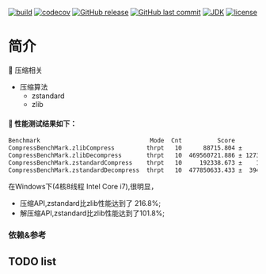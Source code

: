 [![build](https://github.com/jiangguilong2000/gamioo-navigation/actions/workflows/gradle.yml/badge.svg)](https://github.com/jiangguilong2000/gamioo-navigation/actions/workflows/gradle.yml)
[![codecov](https://codecov.io/gh/jiangguilong2000/gamioo-navigation/branch/main/graph/badge.svg?token=QBSoQmUNnn)](https://codecov.io/gh/jiangguilong2000/gamioo-navigation)
[![GitHub release](https://img.shields.io/github/release/jiangguilong2000/gamioo-navigation.svg)](https://github.com/jiangguilong2000/gamioo-navigation/releases)
[![GitHub last commit](https://img.shields.io/github/last-commit/jiangguilong2000/gamioo-navigation.svg?style=flat-square)](https://github.com/jiangguilong2000/gamioo-navigation/commits)
[![JDK](https://img.shields.io/badge/JDK-1.8%2B-green.svg)](https://www.oracle.com/technetwork/java/javase/downloads/index.html)
[![license](https://img.shields.io/badge/license-MulanPSL-blue)](http://license.coscl.org.cn/MulanPSL)

# 简介

📌 压缩相关

* 压缩算法
    * zstandard
    * zlib

#### 📄 性能测试结果如下：

```bash
Benchmark                               Mode  Cnt          Score          Error  Units
CompressBenchMark.zlibCompress         thrpt   10      88715.804 ±     7722.750  ops/s
CompressBenchMark.zlibDecompress       thrpt   10  469560721.886 ± 12731671.970  ops/s
CompressBenchMark.zstandardCompress    thrpt   10     192338.673 ±    19923.725  ops/s
CompressBenchMark.zstandardDecompress  thrpt   10  477850633.433 ±  3949541.241  ops/s
```

在Windows下(4核8线程 Intel Core i7),很明显，

- 压缩API,zstandard比zlib性能达到了 216.8%;
- 解压缩API,zstandard比zlib性能达到了101.8%;

### 依赖&参考

## TODO list

